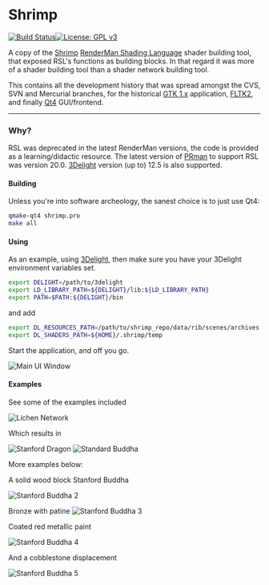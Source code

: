# Shrimp

[![Build Status](https://travis-ci.org/luisbarrancos/shrimp.svg?branch=master)](https://travis-ci.org/luisbarrancos/shrimp)[![License: GPL v3](https://img.shields.io/badge/License-GPL%20v3-blue.svg)](https://www.gnu.org/licenses/gpl-3.0)
 
A copy of the [Shrimp](https://sourceforge.net/projects/shrimp/) [RenderMan Shading Language](https://renderman.pixar.com/resources/RenderMan_20/shadingLanguage.html) shader building tool, that exposed RSL's functions as building blocks. In that regard it was more of a shader building tool than a shader network building tool.

This contains all the development history that was spread amongst the CVS, SVN and Mercurial branches, for the historical [GTK 1.x](https://www.gtk.org/download/) application, [FLTK2](http://fltk.org/doc-2.0/html/), and finally [Qt4](https://doc.qt.io/qt-4.8/) GUI/frontend.

- - - - - 

### Why?

RSL was deprecated in the latest RenderMan versions, the code is provided as a learning/didactic resource.
The latest version of [PRman](https://renderman.pixar.com/resources/RenderMan_20/home.html) to support RSL was version 20.0. 
[3Delight](http://www.3delight.com/en/index.php?page=3DSP_overview) version (up to) 12.5 is also supported.

#### Building

Unless you're into software archeology, the sanest choice is to just use Qt4:
```bash
qmake-qt4 shrimp.pro
make all
```

#### Using

As an example, using [3Delight](http://www.3delight.com/en/index.php?page=3DSP_overview), then make sure you have your 3Delight environment variables set.
```bash
export DELIGHT=/path/to/3delight
export LD_LIBRARY_PATH=${DELIGHT}/lib:${LD_LIBRARY_PATH}
export PATH=$PATH:${DELIGHT}/bin
```
and add
```bash
export DL_RESOURCES_PATH=/path/to/shrimp_repo/data/rib/scenes/archives
export DL_SHADERS_PATH=${HOME}/.shrimp/temp
```

Start the application, and off you go.

![Main UI Window](screenshots/shrimp_ui.jpg "Main UI window")

#### Examples

See some of the examples included

![Lichen Network](screenshots/networks/lichen_network.png" "Lichen shader network")

Which results in

![Stanford Dragon](screenshots/networks/lichen_dragon.jpg "Stanford Dragon")
![Standard Buddha](screenshots/networks/lichen_Buddha.jpg "Lichen Stanford Buddha")

More examples below:

A solid wood block Stanford Buddha

![Stanford Buddha 2](screenshots/networks/wood_Buddha.jpg "Wooden Stanford Buddha")

Bronze with patine
![Stanford Buddha 3](screenshots/networks/bronze_Buddha.jpg "Bronze Stanford Buddha")

Coated red metallic paint

![Stanford Buddha 4](screenshots/networks/christmas_ball_Buddha.jpg "Red Christmas Ball like paint")

And a cobblestone displacement

![Stanford Buddha 5](screenshots/networks/stone_Buddha.jpg "Cobblestone pattern")

